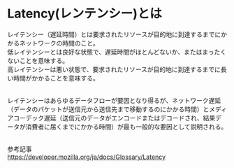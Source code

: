 # Latency(レンテンシー)とは
レイテンシー（遅延時間）とは要求されたリソースが目的地に到達するまでにかかるネットワークの時間のこと。  
低レイテンシーとは良好な状態で、遅延時間がほとんどないか、またはまったくないことを意味する。  
高レイテンシーは悪い状態で、要求されたリソースが目的地に到達するまでに長い時間がかかることを意味する。  
<br>

レイテンシーはあらゆるデータフローが要因となり得るが、ネットワーク遅延（データのパケットが送信元から送信先まで移動するのにかかる時間）とメディアコーデック遅延（送信元のデータがエンコードまたはデコードされ、結果データが消費者に届くまでにかかる時間）が最も一般的な要因として説明される。  
<br>

参考記事  
https://developer.mozilla.org/ja/docs/Glossary/Latency           


